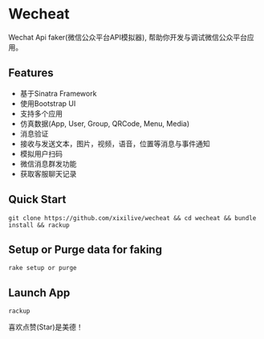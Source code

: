 Wecheat
====

Wechat Api faker(微信公众平台API模拟器), 帮助你开发与调试微信公众平台应用。

Features
----
* 基于Sinatra Framework
* 使用Bootstrap UI
* 支持多个应用
* 仿真数据(App, User, Group, QRCode, Menu, Media)
* 消息验证
* 接收与发送文本，图片，视频，语音，位置等消息与事件通知
* 模拟用户扫码
* 微信消息群发功能
* 获取客服聊天记录

Quick Start
----
```
git clone https://github.com/xixilive/wecheat && cd wecheat && bundle install && rackup
```

Setup or Purge data for faking
----
```
rake setup or purge
```

Launch App
----
```
rackup
```

喜欢点赞(Star)是美德！
